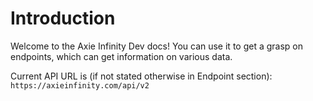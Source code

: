 # Introduction

Welcome to the Axie Infinity Dev docs! You can use it to get a grasp on endpoints, which can get information on various data.

Current API URL is (if not stated otherwise in Endpoint section):
`https://axieinfinity.com/api/v2`